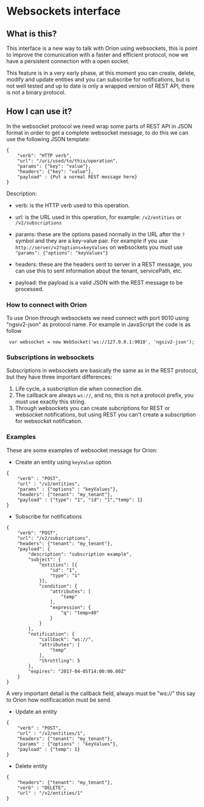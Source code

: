 # Websockets interface

## What is this?

This interface is a new way to talk with Orion using websockets, this is point to improve the comunication with a faster and efficient protocol, now we have a persistent connection with a open socket. 

This feature is in a very early phase, at this moment you can create, delete, modify and update entities and you can subscribe for notifications, but is not well tested and up to date is only a wrapped version of REST API, there is not a binary protocol.

## How I can use it?

In the websocket protocol we need wrap some parts of REST API in JSON format in order to get a complete websocket message, to do this
we can use the following JSON template:

```
{
    "verb": "HTTP verb",
    "url": "/uri/used/to/this/operation",
    "params": {"key": "value"},
    "headers": {"key": "value"},
    "payload" : {Put a normal REST message here}
}
```
Description:

* verb: is the HTTP verb used to this operation.

* url: is the URL used in this operation, for example: `/v2/entities` or `/v2/subscriptions`

* params: these are the options pased normally in the URL after the `?` symbol and they are a key-value pair. For example if you use `http://server/v2?options=keyValues` on websockets you must use `"params": {"options": "keyValues"}`

* headers: these are the headers sent to server in a REST message, you can use this to sent information about the tenant, servicePath, etc.

* payload: the payload is a valid JSON with the REST message to be processed.

### How to connect with Orion

To use Orion through websockets we need connect with port 9010 using "ngsiv2-json" as protocol name. For example in JavaScript the code is as follow

` var websocket = new WebSocket('ws://127.0.0.1:9010', 'ngsiv2-json');`

### Subscriptions in websockets

Subscriptions in websockets are basically the same as in the REST protocol, but they have three important differences:
1. Life cycle, a susbcription die when connection die.
2. The callback are always `ws://`, and no, this is not a protocol prefix, you must use exactly this string.
3. Through websockets you can create subcriptions for REST or websocket notifications, but using REST you can't create a subscription for websocket notification. 


### Examples

These are some examples of websocket message for Orion:

* Create an entity using `keyValue` option
	
```
{
	"verb" : "POST",
	"url" : "/v2/entities",
	"params" : {"options" : "keyValues"},
    "headers": {"tenant": "my_tenant"},
	"payload" : {"type": "1", "id": "1","temp": 1}
}
```
    
* Subscribe for notifications

```
{
	"verb": "POST",
	"url": "/v2/subscriptions",
    "headers": {"tenant": "my_tenant"},
	"payload": {
		"description": "subscription example",
		"subject": {
			"entities": [{
				"id": "1",
				"type": "1"
			}],
			"condition": {
				"attributes": [
					"temp"
				],
				"expression": {
					"q": "temp>40"
				}
			}
		},
		"notification": {
			"callback": "ws://",
			"attributes": [
				"temp"
			],
			"throttling": 5
		},
		"expires": "2017-04-05T14:00:00.00Z"
	}
}
```
A very important detail is the callback field, always must be "ws://" this say to Orion how notificacation must be send.

* Update an entity

```
{
	"verb" : "POST",
	"url" : "/v2/entities/1",
    "headers": {"tenant": "my_tenant"},
	"params" : {"options" : "keyValues"},
	"payload" : {"temp": 1}
}
```

* Delete entity
```
{
	"headers": {"tenant": "my_tenant"},
	"verb" : "DELETE",
	"url" : "/v2/entities/1"
}
```

